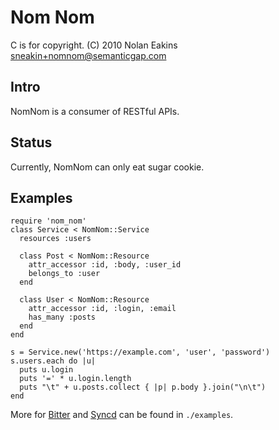 Nom Nom
===

C is for copyright. (C) 2010 Nolan Eakins <sneakin+nomnom@semanticgap.com>


Intro
---

NomNom is a consumer of RESTful APIs.

Status
---

Currently, NomNom can only eat sugar cookie.


Examples
---

    require 'nom_nom'
    class Service < NomNom::Service
      resources :users

      class Post < NomNom::Resource
        attr_accessor :id, :body, :user_id
        belongs_to :user
      end

      class User < NomNom::Resource
        attr_accessor :id, :login, :email
        has_many :posts
      end
    end

    s = Service.new('https://example.com', 'user', 'password')
    s.users.each do |u|
      puts u.login
      puts '=' * u.login.length
      puts "\t" + u.posts.collect { |p| p.body }.join("\n\t")
    end


More for [Bitter](http://bitter.rubyforge.org/) and [Syncd](http://www.syncd.com/) can be found in `./examples`.